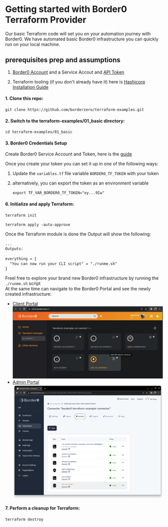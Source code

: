 # Getting started with Border0 Terraform Provider
Our basic Terraform code will set you on your automation journey with Border0. 
We have automated basic Border0 infrastructure you can quickly run on your local machine.

## prerequisites prep and assumptions
1. [Border0 Account](https://docs.border0.com/docs/signup) and a Service Accout and [API Token](https://portal.border0.com/iam?tab=service-accounts)

2. Terraform tooling (if you don't already have it) here is [Hashicorp Installation Guide](https://learn.hashicorp.com/tutorials/terraform/install-cli)

#### 1. Clone this repo:
```
git clone https://github.com/borderzero/terraform-examples.git
```

#### 2. Switch to the terraform-examples/01_basic directory:
```
cd terraform-examples/01_basic
```

#### 3. Border0 Credentials Setup

Create Border0 Service Account and Token, here is the [guide](https://docs.border0.com/docs/service-accounts)

Once you create your token you can set it up in one of the following ways:

1. Update the ``variables.tf`` file variable ``BORDER0_TF_TOKEN`` with your token

2. alternatively, you can export the token as an environment variable
    ```
    export TF_VAR_BORDER0_TF_TOKEN="ey...9Iw"
    ```

#### 6. Initialize and apply Terraform:
```
terraform init
```
```
terraform apply -auto-approve
```
Once the Terraform module is done the Output will show the following:

```
...
Outputs:

everything = {
  "You can now run your CLI script" = "./runme.sh"
}
```
Freel free to explore your brand new Border0 infrastructure by running the `./runme.sh` script<br>
At the same time can navigate to the Border0 Portal and see the newly created infrastructure:
- [Client Portal](https://client.border0.com/#/login)
[![Client Portal](client-portal.png)](https://client.border0.com)
- [Admin Portal](https://portal.border0.com/mysockets)
[![Admin Portal](admin-portal.png)](https://portal.border0.com)

#### 7. Perform a cleanup for Terraform:
```
terraform destroy
```
